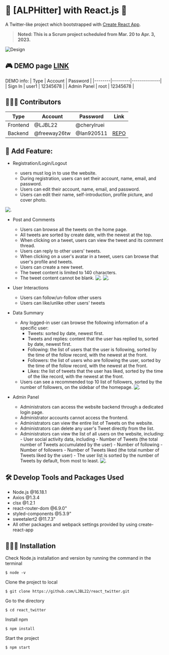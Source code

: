 # 💬 [ALPHitter] with React.js 👥

A Twitter-like project which bootstrapped with [Create React App](https://github.com/facebook/create-react-app).

> **Noted: This is a Scrum project scheduled from Mar. 20 to Apr. 3, 2023.**

![Design](/public/UserInfo.png)

## 🎮 DEMO page [LINK](https://ljbl22.github.io/react_twitter/)

DEMO info:
  | Type | Account | Password |
  |--------|---------|--------------|
  | Sign In | user1 | 12345678 |
  | Admin Panel | root | 12345678 |

## 🧑🏻‍💻 Contributors

| Type     | Account      | Password    | Link                                                    |
| -------- | ------------ | ----------- | ------------------------------------------------------- |
| Frontend | @LJBL22      | @cherylruei |
| Backend  | @freeway26tw | @Ian920511  | [REPO](https://github.com/freeway26tw/twitter-api-2020) |

## 👀 Add Feature:

- Registration/Login/Logout

  - users must log in to use the website.
  - During registration, users can set their account, name, email, and password.
  - Users can edit their account, name, email, and password.
  - Users can edit their name, self-introduction, profile picture, and cover photo.

![.](/public/SignIn.png)

- Post and Comments

  - Users can browse all the tweets on the home page.
  - All tweets are sorted by create date, with the newest at the top.
  - When clicking on a tweet, users can view the tweet and its comment thread.
  - Users can reply to other users' tweets.
  - When clicking on a user's avatar in a tweet, users can browse that user's profile and tweets.
  - Users can create a new tweet.
  - The tweet content is limited to 140 characters.
  - The tweet content cannot be blank.
    ![.](/public/HomePage.png)
    ![.](/public/ReplyModal.png)

- User Interactions

  - Users can follow/un-follow other users
  - Users can like/unlike other users' tweets

- Data Summary

  - Any logged-in user can browse the following information of a specific user:
    - Tweets: sorted by date, newest first.
    - Tweets and replies: content that the user has replied to, sorted by date, newest first.
    - Following: the list of users that the user is following, sorted by the time of the follow record, with the newest at the front.
    - Followers: the list of users who are following the user, sorted by the time of the follow record, with the newest at the front.
    - Likes: the list of tweets that the user has liked, sorted by the time of the like record, with the newest at the front.
  - Users can see a recommended top 10 list of followers, sorted by the number of followers, on the sidebar of the homepage.
    ![.](/public/FollowList.png)

- Admin Panel
  - Administrators can access the website backend through a dedicated login page.
  - Administrator accounts cannot access the frontend.
  - Administrators can view the entire list of Tweets on the website.
  - Administrators can delete any user's Tweet directly from the list.
  - Administrators can view the list of all users on the website, including: - User social activity data, including - Number of Tweets (the total number of Tweets accumulated by the user) - Number of following - Number of followers - Number of Tweets liked (the total number of Tweets liked by the user) - The user list is sorted by the number of Tweets by default, from most to least.
    ![.](/public/AdminPanel.png)

## 🛠️ Develop Tools and Packages Used

- Node.js @16.18.1
- Axios @1.3.4
- clsx @1.2.1
- react-router-dom @6.9.0"
- styled-components @5.3.9"
- sweetalert2 @11.7.3"
- All other packages and webpack settings provided by using create-react-app

## 🧑🏻‍💻 Installation

Check Node.js installation and version by running the command in the terminal

```
$ node -v
```

Clone the project to local

```
$ git clone https://github.com/LJBL22/react_twitter.git
```

Go to the directory

```
$ cd react_twitter
```

Install npm

```
$ npm install
```

Start the project

```
$ npm start
```

